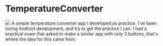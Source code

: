 # TemperatureConverter
<img src="https://rawcdn.githack.com/alprael/TemperatureConverter/989b710b55bdbc27801369b831e2e124965be930/Screenshot_1545180692.png"/>
A simple temperature converter app I developed as practice. I've been loving Android development, and try to get the practice I can.
I had a practical exam that asked to make a similar app with only 3 buttons, that's where the idea for this came from.
